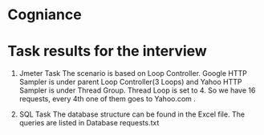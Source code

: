 Cogniance
=========
Task results for the interview
==========================================
1. Jmeter Task
The scenario is based on Loop Controller. Google HTTP Sampler is under parent Loop Controller(3 Loops) and Yahoo HTTP Sampler is under Thread Group. Thread Loop is set to 4. So we have 16 requests, every 4th one of them goes to Yahoo.com .

2. SQL Task
The database structure can be found in the Excel file. The queries are listed in Database requests.txt

